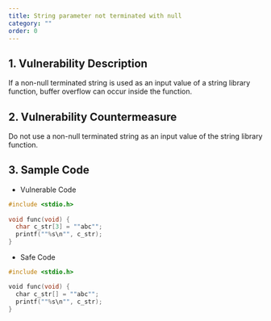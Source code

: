 ```yaml
---
title: String parameter not terminated with null
category: ""
order: 0
---
```


## 1. Vulnerability Description
If a non-null terminated string is used as an input value of a string library function, buffer overflow can occur inside the function.

## 2. Vulnerability Countermeasure
Do not use a non-null terminated string as an input value of the string library function.

## 3. Sample Code
* Vulnerable Code

```c
#include <stdio.h>
  
void func(void) {
  char c_str[3] = ""abc"";
  printf(""%s\n"", c_str);
}
```

* Safe Code

```c
#include <stdio.h>  

void func(void) {
  char c_str[] = ""abc"";
  printf(""%s\n"", c_str);
}
```
